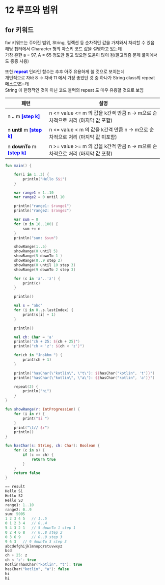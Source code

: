 # 12 루프와 범위

## for 키워드
for 키워드는 주어진 범위, String, 컬렉션 등 순차적인 값을 가져와서 처리할 수 있음  
해당 챕터에서 Character 형의 아스키 코드 값을 설명하고 있는데  
가장 흔한 a = 97, A = 65 정도만 알고 있으면 도움이 많이 됨(알고리즘 문제 풀이에서도 종종 사용)  

또한 <span style="color:blue;"><b>repeat</b></span> 인라인 함수는 추후 아주 유용하게 쓸 것으로 보이는데  
개인적으로 자바 8 → 자바 11 에서 가장 좋았던 것 중 하나가 String class의 repeat 메소드였는데  
String 에 한정적인 것이 아닌 코드 블럭의 repeat 도 매우 유용할 것으로 보임 

| 패턴                                                                             | 설명                                                       |
|--------------------------------------------------------------------------------|----------------------------------------------------------|
| n <span><b>..</b></span> m <span style="color:blue;"><b>[step k]</b></span>    | n <= value <= m 의 값을 k간격 만큼 n -> m으로 순차적으로 처리 (마지막 값 포함) |
| n <span><b>until</b></span> m <span style="color:blue;"><b>[step k]</b></span> | n <= value < m 의 값을 k간격 만큼 n -> m으로 순차적으로 처리 (마지막 값 미포함)       |
| n <span><b>downTo</b></span> m <span style="color:blue;"><b>[step k]</b></span> | n >= value >= m 의 값을 k간격 만큼 n -> m으로 순차적으로 처리 (마지막 값 포함)       |


```kotlin
fun main() {

    for(i in 1..3) {
        println("Hello S$i")
    }

    var range1 = 1..10
    var range2 = 0 until 10

    println("range1: $range1")
    println("range2: $range2")

    var sum = 0
    for (n in 10..100) {
        sum += n
    }
    println("sum: $sum")

    showRange(1..5)
    showRange(0 until 5)
    showRange(5 downTo 1 )
    showRange(0..9 step 2)
    showRange(0 until 10 step 3)
    showRange(9 downTo 2 step 3)

    for (c in 'a'..'z') {
        print(c)
    }

    println()

    val s = "abc"
    for (i in 0..s.lastIndex) {
        print(s[i] + 1)
    }

    println()

    val ch: Char = 'a'
    println("ch + 25: ${ch + 25}")
    println("ch < 'z': ${ch < 'z'}")

    for(ch in "Jnskhm ") {
        print(ch + 1)
    }

    println("hasChar(\"kotlin\", \"t\"): ${hasChar("kotlin", 't')}")
    println("hasChar(\"kotlin\", \"a\"): ${hasChar("kotlin", 'a')}")

    repeat(2) {
        println("hi")
    }
}

fun showRange(r: IntProgression) {
    for (i in r) {
        print("$i ")
    }
    print("\t// $r")
    println()
}

fun hasChar(s: String, ch: Char): Boolean {
    for (c in s) {
        if (c == ch) {
            return true
        }
    }
    return false
}

== result
Hello S1
Hello S2
Hello S3
range1: 1..10
range2: 0..9
sum: 5005
1 2 3 4 5 	// 1..5
0 1 2 3 4 	// 0..4
5 4 3 2 1 	// 5 downTo 1 step 1
0 2 4 6 8 	// 0..8 step 2
0 3 6 9 	// 0..9 step 3
9 6 3 	// 9 downTo 3 step 3
abcdefghijklmnopqrstuvwxyz
bcd
ch + 25: z
ch < 'z': true
Kotlin!hasChar("kotlin", "t"): true
hasChar("kotlin", "a"): false
hi
hi
```